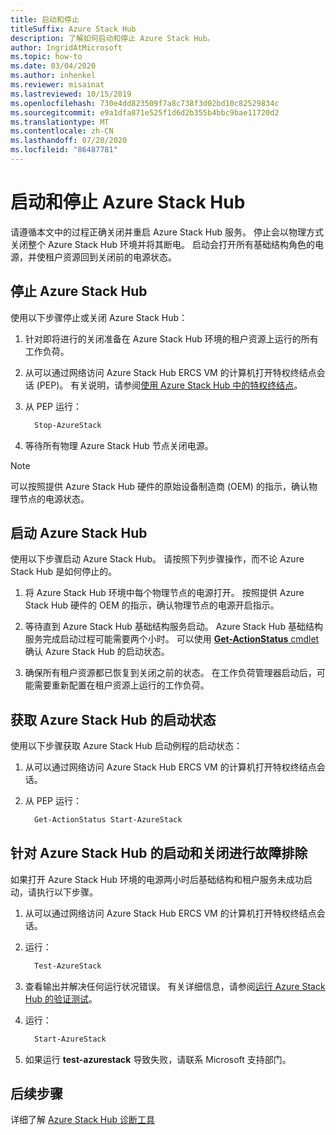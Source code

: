 ```yaml
---
title: 启动和停止
titleSuffix: Azure Stack Hub
description: 了解如何启动和停止 Azure Stack Hub。
author: IngridAtMicrosoft
ms.topic: how-to
ms.date: 03/04/2020
ms.author: inhenkel
ms.reviewer: misainat
ms.lastreviewed: 10/15/2019
ms.openlocfilehash: 730e4dd823509f7a8c738f3d02bd10c82529834c
ms.sourcegitcommit: e9a1dfa871e525f1d6d2b355b4bbc9bae11720d2
ms.translationtype: MT
ms.contentlocale: zh-CN
ms.lasthandoff: 07/20/2020
ms.locfileid: "86487781"
---
```

# <a name="start-and-stop-azure-stack-hub"></a>启动和停止 Azure Stack Hub

请遵循本文中的过程正确关闭并重启 Azure Stack Hub 服务。  停止会以物理方式关闭整个 Azure Stack Hub 环境并将其断电。 启动会打开所有基础结构角色的电源，并使租户资源回到关闭前的电源状态。 

## <a name="stop-azure-stack-hub"></a>停止 Azure Stack Hub

使用以下步骤停止或关闭 Azure Stack Hub：

1. 针对即将进行的关闭准备在 Azure Stack Hub 环境的租户资源上运行的所有工作负荷。

2. 从可以通过网络访问 Azure Stack Hub ERCS VM 的计算机打开特权终结点会话 (PEP)。 有关说明，请参阅[使用 Azure Stack Hub 中的特权终结点](azure-stack-privileged-endpoint.md)。

3. 从 PEP 运行：

    ```powershell
      Stop-AzureStack
    ```

4. 等待所有物理 Azure Stack Hub 节点关闭电源。

> [!Note]
> 可以按照提供 Azure Stack Hub 硬件的原始设备制造商 (OEM) 的指示，确认物理节点的电源状态。

## <a name="start-azure-stack-hub"></a>启动 Azure Stack Hub

使用以下步骤启动 Azure Stack Hub。 请按照下列步骤操作，而不论 Azure Stack Hub 是如何停止的。

1. 将 Azure Stack Hub 环境中每个物理节点的电源打开。 按照提供 Azure Stack Hub 硬件的 OEM 的指示，确认物理节点的电源开启指示。

2. 等待直到 Azure Stack Hub 基础结构服务启动。 Azure Stack Hub 基础结构服务完成启动过程可能需要两个小时。 可以使用 [**Get-ActionStatus** cmdlet](#get-the-startup-status-for-azure-stack-hub) 确认 Azure Stack Hub 的启动状态。

3. 确保所有租户资源都已恢复到关闭之前的状态。 在工作负荷管理器启动后，可能需要重新配置在租户资源上运行的工作负荷。

## <a name="get-the-startup-status-for-azure-stack-hub"></a>获取 Azure Stack Hub 的启动状态

使用以下步骤获取 Azure Stack Hub 启动例程的启动状态：

1. 从可以通过网络访问 Azure Stack Hub ERCS VM 的计算机打开特权终结点会话。

2. 从 PEP 运行：

    ```powershell
      Get-ActionStatus Start-AzureStack
    ```

## <a name="troubleshoot-startup-and-shutdown-of-azure-stack-hub"></a>针对 Azure Stack Hub 的启动和关闭进行故障排除

如果打开 Azure Stack Hub 环境的电源两小时后基础结构和租户服务未成功启动，请执行以下步骤。

1. 从可以通过网络访问 Azure Stack Hub ERCS VM 的计算机打开特权终结点会话。

2. 运行：

    ```powershell
      Test-AzureStack
      ```

3. 查看输出并解决任何运行状况错误。 有关详细信息，请参阅[运行 Azure Stack Hub 的验证测试](azure-stack-diagnostic-test.md)。

4. 运行：

    ```powershell
      Start-AzureStack
    ```

5. 如果运行 **test-azurestack** 导致失败，请联系 Microsoft 支持部门。

## <a name="next-steps"></a>后续步骤

详细了解 [Azure Stack Hub 诊断工具](./azure-stack-diagnostic-log-collection-overview.md?view=azs-2002)
